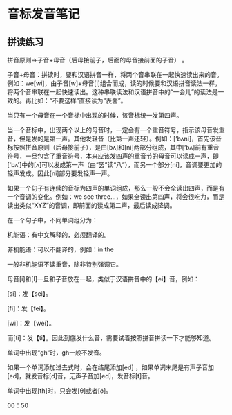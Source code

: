 # 音标发音笔记

 

## 拼读练习



拼音原则=>子音+母音（后母接前子，后面的母音接前面的子音） 。

子音+母音：拼读时，要和汉语拼音一样，将两个音串联在一起快速读出来的音。例如：we[wi]，由子音[w]+母音[i]组合而成，读的时候要和汉语拼音读法一样，将两个音串联在一起快速读出。这种串联读法和汉语拼音中的“一会儿”的读法是一致的。再比如：“不要这样”直接读为“表酱”。

当只有一个母音在一个音标中出现的时候，该音标统一发第四声。

当一个音标中，出现两个以上的母音时，一定会有一个重音符号，指示该母音发重音，但是发的是第一声。其他发轻音（比第一声还轻）。例如：[‘bʌni]，首先该音标按照拼音原则（后母接前子），是由[bʌ]和[ni]两部分组成，其中[‘bʌ]前有重音符号，一旦包含了重音符号，本来应该发四声的重音节的母音可以读成一声，即['bʌ']中的[ʌ]可以发成第一声（由“罢”读“八”），而另一个部分[ni]，音调要更加的轻声发成。因此[ni]部分要发轻声一声。

如果一个句子有连续的音标为四声的单词组成，那么一般不会全读出四声，而是有一个音调的变化。例如：we see three...，如果全读出第四声，将会很吃力，而是读出类似“XYZ”的音调，即前面的读成第二声，最后读成降调。

在一个句子中，不同单词组分为：

机能语：有中文解释的，必须翻译的。

非机能语：可以不翻译的，例如：in the

一般非机能语不读重音，除非特别强调它。

母音[i]和[I]一旦和子音放在一起，类似于汉语拼音中的【ei】音，例如：

[si]：发【sei】。

[fi]：发【fei】。

[wi]：发【wei】。

而[ti]：发【ti】。因此到底发什么音，需要试着按照拼音拼读一下才能够知道。



单词中出现“gh“时，gh一般不发音。

如果一个单词添加过去式时，会在结尾添加[ed] ，如果单词末尾是有声子音加[ed]，就发音标[d]音，无声子音加[ed]，发音标[t]音。



单词中出现[th]时，只会发[θ]或者[ð]。





00：50